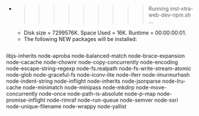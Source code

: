 * >>>>>>>>> Running inst-xtra-web-dev-npm.sh ...
  * Disk size = 7299576K. Space Used = 16K. Runtime = 00:00:00:01.
  * The following NEW packages will be installed:
  ```bash
libjs-inherits node-aproba node-balanced-match node-brace-expansion node-cacache
node-chownr node-copy-concurrently node-encoding node-escape-string-regexp node-fs.realpath
node-fs-write-stream-atomic node-glob node-graceful-fs node-iconv-lite node-iferr
node-imurmurhash node-indent-string node-inflight node-inherits node-jsonparse
node-lru-cache node-minimatch node-minipass node-mkdirp node-move-concurrently
node-once node-path-is-absolute node-p-map node-promise-inflight node-rimraf
node-run-queue node-semver node-ssri node-unique-filename node-wrappy
node-yallist
  ```
